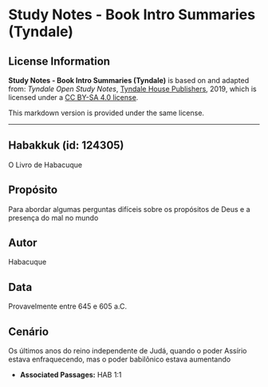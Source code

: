 # Study Notes - Book Intro Summaries (Tyndale)

## License Information

**Study Notes - Book Intro Summaries (Tyndale)** is based on and adapted from: _Tyndale Open Study Notes_, [Tyndale House Publishers](https://tyndaleopenresources.com/), 2019, which is licensed under a [CC BY-SA 4.0 license](https://creativecommons.org/licenses/by-sa/4.0/legalcode.en).

This markdown version is provided under the same license.



--------------------------------

## Habakkuk (id: 124305)

O Livro de Habacuque

Propósito
---------

Para abordar algumas perguntas difíceis sobre os propósitos de Deus e a presença do mal no mundo

Autor
-----

Habacuque

Data
----

Provavelmente entre 645 e 605 a.C.

Cenário
-------

Os últimos anos do reino independente de Judá, quando o poder Assírio estava enfraquecendo, mas o poder babilônico estava aumentando

* **Associated Passages:** HAB 1:1

